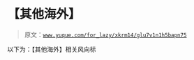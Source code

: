 # 【其他海外】

> 原文：[`www.yuque.com/for_lazy/xkrm14/glu7v1n1h5bapn75`](https://www.yuque.com/for_lazy/xkrm14/glu7v1n1h5bapn75)

以下为：【其他海外】相关风向标 

